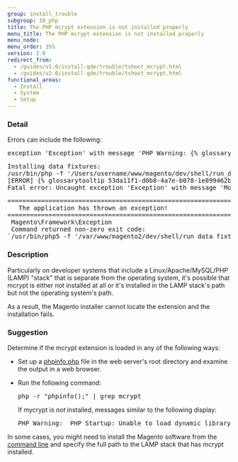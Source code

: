 ```yaml
---
group: install_trouble
subgroup: 10_php
title: The PHP mcrypt extension is not installed properly
menu_title: The PHP mcrypt extension is not installed properly
menu_node:
menu_order: 355
version: 2.0
redirect_from:
  - /guides/v1.0/install-gde/trouble/tshoot_mcrypt.html
  - /guides/v2.0/install-gde/trouble/tshoot_mcrypt.html
functional_areas:
  - Install
  - System
  - Setup
---
```


### Detail

Errors can include the following:

<pre>exception 'Exception' with message 'PHP Warning: {% glossarytooltip bf703ab1-ca4b-48f9-b2b7-16a81fd46e02 %}PHP{% endglossarytooltip %} Startup: Unable to load dynamic {% glossarytooltip 08968dbb-2eeb-45c7-ae95-ffca228a7575 %}library{% endglossarytooltip %} '/usr/lib/php5/20121212/mcrypt.so' - /usr/lib/php5/20121212/mcrypt.so: cannot open shared object file: No such file or directory</pre>
<pre>Installing data fixtures:
/usr/bin/php -f '/Users/username/www/magento/dev/shell/run_data_fixtures.php' -- --bootstrap='MAGE_DIRS[base][path]=/Users/username/www/magento' 2>&1
[ERROR] {% glossarytooltip 53da11f1-d0b8-4a7e-b078-1e099462b409 %}exception{% endglossarytooltip %} 'Exception' with message '
Fatal error: Uncaught exception 'Exception' with message 'Module 'Magento_Core' depends on 'mcrypt' PHP {% glossarytooltip 55774db9-bf9d-40f3-83db-b10cc5ae3b68 %}extension{% endglossarytooltip %} that is not loaded.'
</pre>
<pre>======================================================================
   The application has thrown an exception!
======================================================================
 Magento\Framework\Exception
 Command returned non-zero exit code:
`/usr/bin/php5 -f '/var/www/magento2/dev/shell/run_data_fixtures.php' -- --bootstrap='MAGE_DIRS[base][path]=/var/www/magento2' 2>&1`</pre>

### Description

Particularly on developer systems that include a Linux/Apache/MySQL/PHP (LAMP) "stack" that is separate from the operating system, it's possible that mcrypt is either not installed at all or it's installed in the LAMP stack's path but not the operating system's path.

As a result, the Magento installer cannot locate the extension and the installation fails.

### Suggestion

Determine if the mcrypt extension is loaded in any of the following ways:

*	Set up a <a href="http://kb.mediatemple.net/questions/764/How+can+I+create+a+phpinfo.php+page%3F#gs" target="_blank">phpinfo.php</a> file in the web server's root directory and examine the output in a web browser.
*	Run the following command:

	<pre>php -r "phpinfo();" | grep mcrypt</pre>

	If mycrypt is *not* installed, messages similar to the following display:

	<pre>PHP Warning:  PHP Startup: Unable to load dynamic library '/usr/lib/php5/20121212/mcrypt.so' - /usr/lib/php5/20121212/mcrypt.so: cannot open shared object file: No such file or directory in Unknown on line 0</pre>

In some cases, you might need to install the Magento software from the <a href="{{ page.baseurl }}/install-gde/install/cli/install-cli.html">command line</a> and specify the full path to the LAMP stack that has mcrypt installed.

